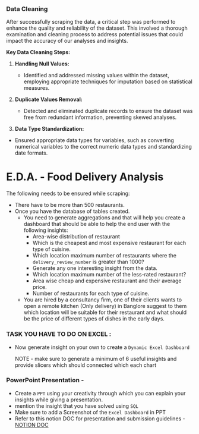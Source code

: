 ### Data Cleaning

After successfully scraping the data, a critical step was performed to enhance the quality and reliability of the dataset. This involved a thorough examination and cleaning process to address potential issues that could impact the accuracy of our analyses and insights.

**Key Data Cleaning Steps:**

1. **Handling Null Values:**
    - Identified and addressed missing values within the dataset, employing appropriate techniques for imputation based on statistical measures.
2. **Duplicate Values Removal:**
    - Detected and eliminated duplicate records to ensure the dataset was free from redundant information, preventing skewed analyses.

 3.   **Data Type Standardization:**

- Ensured appropriate data types for variables, such as converting numerical variables to the correct numeric data types and standardizing date formats.

# E.D.A. - Food Delivery Analysis

The following needs to be ensured while scraping:

- There have to be more than 500 restaurants.
- Once you have the database of tables created.
    - You need to generate aggregations and that will help you create a dashboard that should be able to help the end user with the following insights:
        - Area-wise distribution of restaurant
        - Which is the cheapest and most expensive restaurant for each type of cuisine.
        - Which location maximum number of restaurants where the `delivery_review_number` is greater than 1000?
        - Generate any one interesting insight from the data.
        - Which location maximum number of the less-rated restaurant?
        - Area wise cheap and expensive restaurant and their average price.
        - Number of restaurants for each type of cuisine.
    - You are hired by a consultancy firm, one of their clients wants to open a remote kitchen (Only delivery) in Banglore suggest to them which location will be suitable for their restaurant and what should be the price of different types of dishes in the early days.

### **TASK YOU HAVE TO DO ON EXCEL :**

- Now generate insight on your own to create a `Dynamic Excel Dashboard`
    
    NOTE - make sure to generate a minimum of 6 useful insights and provide slicers which should connected which each chart
    

### PowerPoint Presentation -

- Create a `PPT` using your creativity through which you can explain your insights while giving a presentation.
- mention the insight that you have solved using `SQL`
- Make sure to add a Screenshot of the `Excel Dashboard`  in PPT
- Refer to this notion DOC for presentation and submission guidelines - [NOTION DOC](https://www.notion.so/c385944f5e4b4eb79beedc657c6c3ed8?pvs=21)
